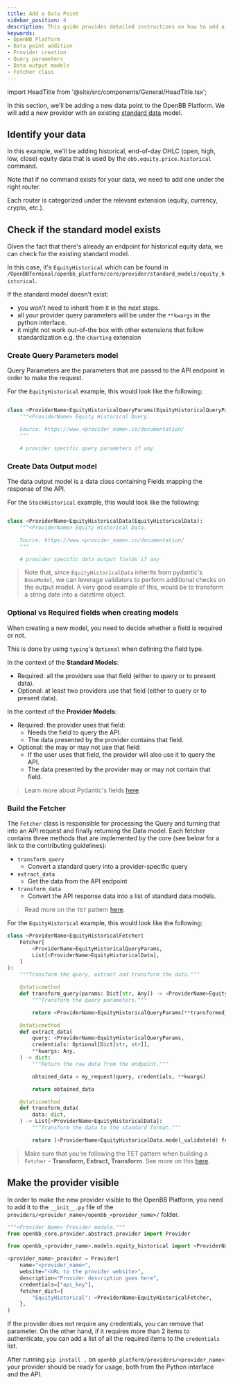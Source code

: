 ```yaml
---
title: Add a Data Point
sidebar_position: 4
description: This guide provides detailed instructions on how to add a new data point to the OpenBB Platform. It covers the process of creating a new provider, defining query parameters and data output models, and building a Fetcher class.
keywords:
- OpenBB Platform
- Data point addition
- Provider creation
- Query parameters
- Data output models
- Fetcher class
---
```


import HeadTitle from '@site/src/components/General/HeadTitle.tsx';

<HeadTitle title="Add a Data Point - Developer Guidelines - Development | OpenBB Platform Docs" />

In this section, we'll be adding a new data point to the OpenBB Platform. We will add a new provider with an existing [standard data](https://github.com/OpenBB-finance/OpenBBTerminal/tree/develop/openbb_platform/core/provider/standard_models) model.

## Identify your data

In this example, we'll be adding historical, end-of-day OHLC (open, high, low, close) equity data that is used by the `obb.equity.price.historical` command.

Note that if no command exists for your data, we need to add one under the right router.

Each router is categorized under the relevant extension (equity, currency, crypto, etc.).

## Check if the standard model exists

Given the fact that there's already an endpoint for historical equity data, we can check for the existing standard model.

In this case, it's `EquityHistorical` which can be found in `/OpenBBTerminal/openbb_platform/core/provider/standard_models/equity_historical`.

If the standard model doesn't exist:

- you won't need to inherit from it in the next steps.
- all your provider query parameters will be under the `**kwargs` in the python interface.
- it might not work out-of-the box with other extensions that follow standardization e.g. the `charting` extension

### Create Query Parameters model

Query Parameters are the parameters that are passed to the API endpoint in order to make the request.

For the `EquityHistorical` example, this would look like the following:

```python

class <ProviderName>EquityHistoricalQueryParams(EquityHistoricalQueryParams):
    """<ProviderName> Equity Historical Query.

    Source: https://www.<provider_name>.co/documentation/
    """

    # provider specific query parameters if any

```

### Create Data Output model

The data output model is a data class containing Fields mapping the response of the API.

For the `StockHistorical` example, this would look like the following:

```python

class <ProviderName>EquityHistoricalData(EquityHistoricalData):
    """<ProviderName> Equity Historical Data.

    Source: https://www.<provider_name>.co/documentation/
    """

    # provider specific data output fields if any

```

> Note that, since `EquityHistoricalData` inherits from pydantic's `BaseModel`, we can leverage validators to perform additional checks on the output model. A very good example of this, would be to transform a string date into a datetime object.

### Optional vs Required fields when creating models

When creating a new model, you need to decide whether a field is required or not.

This is done by using `typing`'s `Optional` when defining the field type.

In the context of the **Standard Models**:

- Required: all the providers use that field (either to query or to present data).
- Optional: at least two providers use that field (either to query or to present data).

In the context of the **Provider Models**:

- Required: the provider uses that field:
  - Needs the field to query the API.
  - The data presented by the provider contains that field.
- Optional: the may or may not use that field:
  - If the user uses that field, the provider will also use it to query the API.
  - The data presented by the provider may or may not contain that field.

> Learn more about Pydantic's fields [here](https://docs.pydantic.dev/latest/concepts/fields/).

### Build the Fetcher

The `Fetcher` class is responsible for processing the Query and turning that into an API request and finally returning the Data model. Each fetcher contains three methods that are implemented by the core (see below for a link to the contributing guidelines):

- `transform_query`
  - Convert a standard query into a provider-specific query
- `extract_data`
  - Get the data from the API endpoint
- `transform_data`
  - Convert the API response data into a list of standard data models.

> Read more on the `TET` pattern [here](/platform/development/developer-guidelines/architectural_considerations#the-tet-pattern).

For the `EquityHistorical` example, this would look like the following:

```python
class <ProviderName>EquityHistoricalFetcher(
    Fetcher[
        <ProviderName>EquityHistoricalQueryParams,
        List[<ProviderName>EquityHistoricalData],
    ]
):
    """Transform the query, extract and transform the data."""

    @staticmethod
    def transform_query(params: Dict[str, Any]) -> <ProviderName>EquityHistoricalQueryParams:
        """Transform the query parameters."""

        return <ProviderName>EquityHistoricalQueryParams(**transformed_params)

    @staticmethod
    def extract_data(
        query: <ProviderName>EquityHistoricalQueryParams,
        credentials: Optional[Dict[str, str]],
        **kwargs: Any,
    ) -> dict:
        """Return the raw data from the endpoint."""

        obtained_data = my_request(query, credentials, **kwargs)

        return obtained_data

    @staticmethod
    def transform_data(
        data: dict,
    ) -> List[<ProviderName>EquityHistoricalData]:
        """Transform the data to the standard format."""

        return [<ProviderName>EquityHistoricalData.model_validate(d) for d in data]
```

> Make sure that you're following the TET pattern when building a `Fetcher` - **Transform, Extract, Transform**. See more on this [here](/platform/contributing/developer-guidelines/architectural_considerations#the-tet-pattern).

## Make the provider visible

In order to make the new provider visible to the OpenBB Platform, you need to add it to the `__init__.py` file of the `providers/<provider_name>/openbb_<provider_name>/` folder.

```python
"""<Provider Name> Provider module."""
from openbb_core.provider.abstract.provider import Provider

from openbb_<provider_name>.models.equity_historical import <ProviderName>EquityHistoricalFetcher

<provider_name>_provider = Provider(
    name="<provider_name>",
    website="<URL to the provider website>",
    description="Provider description goes here",
    credentials=["api_key"],
    fetcher_dict={
        "EquityHistorical": <ProviderName>EquityHistoricalFetcher,
    },
)
```

If the provider does not require any credentials, you can remove that parameter. On the other hand, if it requires more than 2 items to authenticate, you can add a list of all the required items to the `credentials` list.

After running `pip install .` on `openbb_platform/providers/<provider_name>` your provider should be ready for usage, both from the Python interface and the API.
